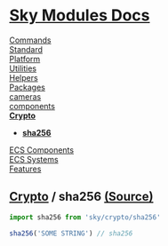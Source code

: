 <!--- This sha256 was auto-generated using "pnpm exec sky readme" --> 

# [Sky Modules Docs](../../README.md)

[Commands](..%2F..%2F%5Fcommands%2FREADME.md)   
[Standard](..%2F..%2Fstandard%2FREADME.md)   
[Platform](..%2F..%2Fplatform%2FREADME.md)   
[Utilities](..%2F..%2Futilities%2FREADME.md)   
[Helpers](..%2F..%2Fhelpers%2FREADME.md)   
[Packages](..%2F..%2Fpkgs%2FREADME.md)   
[cameras](..%2F..%2Fcameras%2FREADME.md)   
[components](..%2F..%2Fcomponents%2FREADME.md)   
**[Crypto](..%2F..%2Fcrypto%2FREADME.md)**   
* **[sha256](..%2F..%2Fcrypto%2Fsha256%2FREADME.md)**
  
[ECS Components](..%2F..%2Fecs-components%2FREADME.md)   
[ECS Systems](..%2F..%2Fecs-systems%2FREADME.md)   
[Features](..%2F..%2Ffeatures%2FREADME.md)   

## [Crypto](..%2F..%2Fcrypto%2FREADME.md) / sha256 [(Source)](..%2F..%2Fcrypto%2Fsha256%2F)

  
```ts
import sha256 from 'sky/crypto/sha256'

sha256('SOME STRING') // sha256

```
